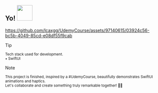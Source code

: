 <h2> Yo! <img src="https://media.tenor.com/qKGlaYl2DqMAAAAi/gif-de-sauda%C3%A7%C3%A3o.gif" width="50"></h2>

https://github.com/lcaxgg/UdemyCourse/assets/97140615/03924c56-bc5b-4049-85cd-e08df55f9cab

> [!TIP]  
> <sup>Tech stack used for development.</sup><br>
> <sup>• SwiftUI</sup>

> [!NOTE]  
> <sup>This project is finished, inspired by a #UdemyCourse, beautifully demonstrates SwiftUI animations and haptics. 
<br>Let's collaborate and create something truly remarkable together! 🙇🏻</sup><br>
